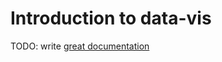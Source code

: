 # Introduction to data-vis

TODO: write [great documentation](http://jacobian.org/writing/what-to-write/)
